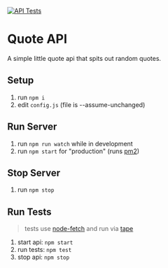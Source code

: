 [![API Tests](https://github.com/qualityshepherd/quote-api/actions/workflows/api.yaml/badge.svg)](https://github.com/qualityshepherd/quote-api/actions/workflows/api.yaml)

# Quote API

A simple little quote api that spits out random quotes.

## Setup
1. run `npm i`
1. edit `config.js` (file is --assume-unchanged)

## Run Server
1. run `npm run watch` while in development
1. run `npm start` for "production" (runs [pm2](https://github.com/Unitech/pm2))

## Stop Server
1. run `npm stop`

## Run Tests
> tests use [node-fetch](https://github.com/node-fetch/node-fetch) and run via [tape](https://github.com/ljharb/tape)
1. start api: `npm start`
1. run tests: `npm test`
1. stop api: `npm stop`
